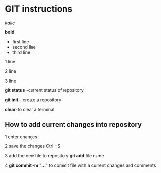 # GIT instructions

*italic*

**bold**

* first line
* second line
* third line

 1 line

 2 line

 3 line

 **git status** -current status of repository

 **git init** - create a repository

 **clear**-to clear a terminal 

 ## How to add current changes into repository

 1 enter changes

 2 save the changes Ctrl +S 

 3 add the new file to repository **git add** file name

 4 **git commit -m "..."** to commit file with a current changes and comments
 
